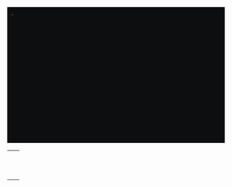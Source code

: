<div align="justify">
<picture>
<img alt="Level OS" src="./output.gif">
</picture>
</div>
<table>
  <tr>
    <td>
      <a href="https://github.com/jlvlg/aedii-projeto"
        ><img
          src="https://github-readme-stats.vercel.app/api/pin/?username=jlvlg&repo=aedii-projeto"
          alt=""
      /></a>
    </td>
    <td>
      <a href="https://github.com/jlvlg/IP-Projeto-C"
        ><img
          src="https://github-readme-stats.vercel.app/api/pin/?username=jlvlg&repo=IP-Projeto-C"
          alt=""
      /></a>
    </td>
  </tr>
  <tr>
    <td>
      <a href="https://github.com/jlvlg/IP-Projeto-Python"
        ><img
          src="https://github-readme-stats.vercel.app/api/pin/?username=jlvlg&repo=IP-Projeto-Python"
          alt=""
      /></a>
    </td>
    <td>
      <a href="https://github.com/jlvlg/Pentagon"
        ><img
          src="https://github-readme-stats.vercel.app/api/pin/?username=jlvlg&repo=Pentagon"
          alt=""
      /></a>
    </td>
  </tr>
  <tr>
    <td>
      <a href="https://github.com/jlvlg/reserva-ai"
        ><img
          src="https://github-readme-stats.vercel.app/api/pin/?username=jlvlg&repo=reserva-ai"
          alt=""
      /></a>
    </td>
    <td>
      <a href="https://github.com/jlvlg/automato-com-pilha"
        ><img
          src="https://github-readme-stats.vercel.app/api/pin/?username=jlvlg&repo=automato-com-pilha"
          alt=""
      /></a>
    </td>
  </tr>
</table>
